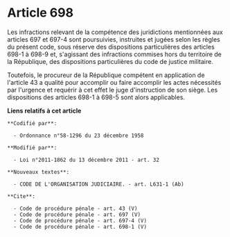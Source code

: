 # Article 698

Les infractions relevant de la compétence des juridictions mentionnées aux articles 697 et 697-4 sont poursuivies, instruites
et jugées selon les règles du présent code, sous réserve des dispositions particulières des articles 698-1 à 698-9 et,
s'agissant des infractions commises hors du territoire de la République, des dispositions particulières du code de justice
militaire. 

Toutefois, le procureur de la République compétent en application de l'article 43 a qualité pour accomplir ou faire accomplir
les actes nécessités par l'urgence et requérir à cet effet le juge d'instruction de son siège. Les dispositions des articles
698-1 à 698-5 sont alors applicables.

**Liens relatifs à cet article**

	**Codifié par**:

	  - Ordonnance n°58-1296 du 23 décembre 1958

	**Modifié par**:

	  - Loi n°2011-1862 du 13 décembre 2011 - art. 32

	**Nouveaux textes**:

	  - CODE DE L'ORGANISATION JUDICIAIRE. - art. L631-1 (Ab)

	**Cite**:

	  - Code de procédure pénale - art. 43 (V)
	  - Code de procédure pénale - art. 697 (V)
	  - Code de procédure pénale - art. 697-4 (V)
	  - Code de procédure pénale - art. 698-1 (V)
